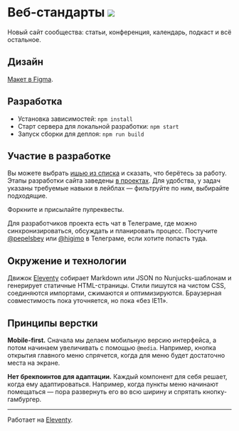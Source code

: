 # Веб-стандарты ![](https://github.com/web-standards-ru/nouvelle/workflows/CI/badge.svg)

Новый сайт сообщества: статьи, конференция, календарь, подкаст и всё остальное.

## Дизайн

[Макет в Figma](https://www.figma.com/file/kHj7Cs5lJsKDgFZS0UjOij/milestone-1).

## Разработка

- Установка зависимостей: `npm install`
- Старт сервера для локальной разработки: `npm start`
- Запуск сборки для деплоя: `npm run build`

## Участие в разработке

Вы можете выбрать [ишью из списка](https://github.com/web-standards-ru/nouvelle/issues) и сказать, что берётесь за работу. Этапы разработки сайта заведены [в проектах](https://github.com/web-standards-ru/nouvelle/projects). Для удобства, у задач указаны требуемые навыки в лейблах — фильтруйте по ним, выбирайте подходящие.

Форкните и присылайте пулреквесты.

Для разработчиков проекта есть чат в Телеграме, где можно синхронизироваться, обсуждать и планировать процесс. Постучите [@pepelsbey](https://t.me/pepelsbey) или [@higimo](https://t.me/higimo) в Телеграме, если хотите попасть туда.

## Окружение и технологии

Движок [Eleventy](https://www.11ty.io/) собирает Markdown или JSON по Nunjucks-шаблонам и генерирует статичные HTML-страницы. Стили пишутся на чистом CSS, соединяются импортами, сжимаются и оптимизируются. Браузерная совместимость пока уточняется, но пока «без IE11».

## Принципы верстки

**Mobile-first.** Сначала мы делаем мобильную версию интерфейса, а потом начинаем увеличивать с помощью `@media`. Например, кнопка открытия главного меню спрячется, когда для меню будет достаточно места на экране.

**Нет брекпоинтов для адаптации.** Каждый компонент для себя решает, когда ему адаптироваться. Например, когда пункты меню начинают помещаться — пора развернуть его во всю ширину и спрятать кнопку-гамбургер.

---
Работает на [Eleventy](https://www.11ty.io/).
